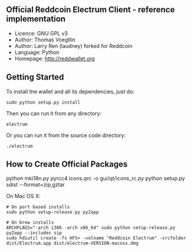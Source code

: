 Official Reddcoin Electrum Client - reference implementation
------------------------------------------------------------
* Licence: GNU GPL v3
* Author: Thomas Voegtlin
* Author: Larry Ren (laudney) forked for Reddcoin
* Language: Python
* Homepage: http://reddwallet.org

Getting Started
------------------
To install the wallet and all its dependencies, just do:

    sudo python setup.py install

Then you can run it from any directory:

    electrum

Or you can run it from the source code directory:

    ./electrum

How to Create Official Packages
------------------------------------
python mki18n.py
pyrcc4 icons.qrc -o gui/qt/icons_rc.py
python setup.py sdist --format=zip,gztar

On Mac OS X:

    # On port based installs
    sudo python setup-release.py py2app

    # On brew installs
    ARCHFLAGS="-arch i386 -arch x86_64" sudo python setup-release.py py2app --includes sip
    sudo hdiutil create -fs HFS+ -volname "Reddcoin Electrum" -srcfolder dist/Electrum.app dist/electrum-VERSION-macosx.dmg
